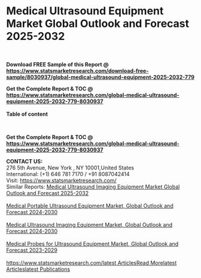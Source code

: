 <h1>Medical Ultrasound Equipment Market Global Outlook and Forecast 2025-2032</h1><br/><p><strong>Download FREE Sample of this Report @ <a href="https://www.statsmarketresearch.com/download-free-sample/8030937/global-medical-ultrasound-equipment-2025-2032-779">https://www.statsmarketresearch.com/download-free-sample/8030937/global-medical-ultrasound-equipment-2025-2032-779</a></strong></p><div><b>Get the Complete Report & TOC @ <a href="https://www.statsmarketresearch.com/global-medical-ultrasound-equipment-2025-2032-779-8030937">https://www.statsmarketresearch.com/global-medical-ultrasound-equipment-2025-2032-779-8030937</a></b></div><br><b>Table of content</b><p><br><div><b>Get the Complete Report & TOC @ <a href="https://www.statsmarketresearch.com/global-medical-ultrasound-equipment-2025-2032-779-8030937">https://www.statsmarketresearch.com/global-medical-ultrasound-equipment-2025-2032-779-8030937</a></b></div></p> <b>CONTACT US:</b><br>276 5th Avenue, New York , NY 10001,United States<br>International: (+1) 646 781 7170 / +91 8087042414<br>Visit: <a href="https://www.statsmarketresearch.com/">https://www.statsmarketresearch.com/</a><br>Similar Reports: <a href="https://www.statsmarketresearch.com/global-medical-ultrasound-equipment-2025-2032-779-8030937">Medical Ultrasound Imaging Equipment Market Global Outlook and Forecast 2025-2032 </a><br/><br/><a href="https://www.statsmarketresearch.com/global-medical-ultrasound-equipment-2025-2032-779-8030937">Medical Portable Ultrasound Equipment Market, Global Outlook and Forecast 2024-2030</a><br/><br/><a href="https://www.statsmarketresearch.com/global-medical-ultrasound-equipment-2025-2032-779-8030937">Medical Ultrasound Imaging Equipment Market, Global Outlook and Forecast 2024-2030</a><br/><br/><a href="https://www.statsmarketresearch.com/global-medical-ultrasound-equipment-2025-2032-779-8030937">Medical Probes for Ultrasound Equipment Market, Global Outlook and Forecast 2023-2029</a><br/><br/><a href="https://gyeongbokgung.com">https://www.statsmarketresearch.com/</a><a href="https://hallyeomaritime.com">latest Articles</a><a href="https://jingwansa.com">Read More</a><a href=https://nguoiviet.jp/">latest Articles</a><a href="https://www.intelmarketresearch.com/">latest Publications</a>